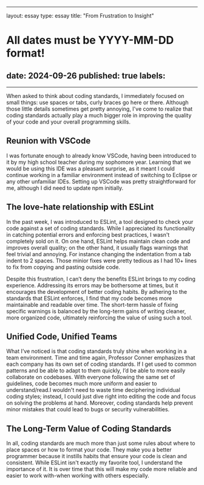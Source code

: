 
---
layout: essay
type: essay
title: "From Frustration to Insight"
# All dates must be YYYY-MM-DD format!
date: 2024-09-26
published: true
labels:
  - 
---


When asked to think about coding standards, I immediately focused on small things: use spaces or tabs, curly braces go here or there. Although those little details sometimes get pretty annoying, I've come to realize that coding standards actually play a much bigger role in improving the quality of your code and your overall programming skills.

## Reunion with VSCode
I was fortunate enough to already know VSCode, having been introduced to it by my high school teacher during my sophomore year. Learning that we would be using this IDE was a  pleasant surprise, as it meant I could continue working in a familiar environment instead of switching to Eclipse or any other unfamiliar IDEs. Setting up VSCode was pretty straightforward for me, although I did need to update npm initially.

## The love-hate relationship with ESLint
In the past week, I was introduced to ESLint, a tool designed to check your code against a set of coding standards. While I appreciated its functionality in catching potential errors and enforcing best practices, I wasn't completely sold on it. On one hand, ESLint helps maintain clean code and improves overall quality; on the other hand, it usually flags warnings that feel trivial and annoying. For instance changing the indentation from a tab indent to 2 spaces. Those minior fixes were pretty tedious as I had 10+ lines to fix from copying and pasting outside code.

Despite this frustration, I can’t deny the benefits ESLint brings to my coding experience. Addressing its errors may be bothersome at times, but it encourages the development of better coding habits. By adhering to the standards that ESLint enforces, I find that my code becomes more maintainable and readable over time. The short-term hassle of fixing specific warnings is balanced by the long-term gains of writing cleaner, more organized code, ultimately reinforcing the value of using such a tool.

## Unified Code, Unified Teams

What I’ve noticed is that coding standards truly shine when working in a team environment. Time and time again, Professor Conner emphasizes that each company has its own set of coding standards. If I get used to common patterns and be able to adapt to them quickly, I’d be able to more easily collaborate on codebases. With everyone following the same set of guidelines, code becomes much more uniform and easier to understand/read.I wouldn't need to waste time deciphering individual coding styles; instead, I could just dive right into editing the code and focus on solving the problems at hand. Moreover, coding standards help prevent minor mistakes that could lead to bugs or security vulnerabilities.

## The Long-Term Value of Coding Standards
In all, coding standards are much more than just some rules about where to place spaces or how to format your code. They make you a better programmer because it instills habits that ensure your code is clean and consistent. While ESLint isn't exactly my favorite tool, I understand the importance of it. It is over time that this will make my code more reliable and easier to work with-when working with others especially.

